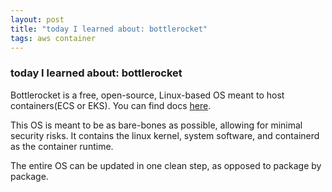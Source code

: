 ```yaml
---
layout: post
title: "today I learned about: bottlerocket"
tags: aws container
---
```

### today I learned about: bottlerocket
Bottlerocket is a free, open-source, Linux-based OS meant to host containers(ECS or EKS). You can find docs [here](https://aws.amazon.com/bottlerocket/).

This OS is meant to be as bare-bones as possible, allowing for minimal security risks. It contains the linux kernel, system software, and containerd as the container runtime.

The entire OS can be updated in one clean step, as opposed to package by package.
